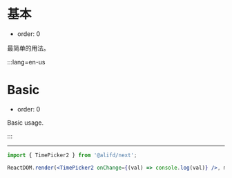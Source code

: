 # 基本

- order: 0

最简单的用法。

:::lang=en-us
# Basic

- order: 0

Basic usage.

:::

---

````jsx
import { TimePicker2 } from '@alifd/next';

ReactDOM.render(<TimePicker2 onChange={(val) => console.log(val)} />, mountNode);
````
